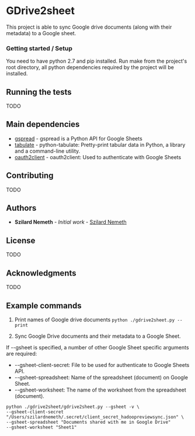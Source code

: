 # GDrive2sheet

This project is able to sync Google drive documents (along with their metadata) to a Google sheet.

### Getting started / Setup

You need to have python 2.7 and pip installed.
Run make from the project's root directory, all python dependencies required by the project will be installed.


## Running the tests

TODO

## Main dependencies

* [gspread](https://gspread.readthedocs.io/en/latest/) - gspread is a Python API for Google Sheets
* [tabulate](https://pypi.org/project/tabulate/) - python-tabulate: Pretty-print tabular data in Python, a library and a command-line utility.
* [oauth2client](https://oauth2client.readthedocs.io/en/latest/) - oauth2client: Used to authenticate with Google Sheets

## Contributing

TODO 

## Authors

* **Szilard Nemeth** - *Initial work* - [Szilard Nemeth](https://github.com/szilard-nemeth)

## License

TODO 

## Acknowledgments

TODO

## Example commands

1. Print names of Google drive documents
```python ./gdrive2sheet.py --print```

2. Sync Google Drive documents and their metadata to a Google Sheet.

If --gsheet is specified, a number of other Google Sheet specific arguments are required: 
  * --gsheet-client-secret: File to be used for authenticate to Google Sheets API.
  * --gsheet-spreadsheet: Name of the spreadsheet (document) on Google Sheet.
  * --gsheet-worksheet: The name of the worksheet from the spreadsheet (document).
  
```
python ./gdrive2sheet/gdrive2sheet.py --gsheet -v \
--gsheet-client-secret "/Users/szilardnemeth/.secret/client_secret_hadoopreviewsync.json" \ 
--gsheet-spreadsheet "Documents shared with me in Google Drive"
--gsheet-worksheet "Sheet1"
```